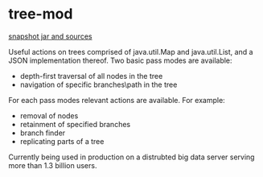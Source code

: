 # tree-mod 

[snapshot jar and sources](https://oss.sonatype.org/content/repositories/snapshots/com/github/erav/tree-mod/0.0.1-SNAPSHOT/)

Useful actions on trees comprised of java.util.Map and java.util.List, and a JSON implementation thereof.
Two basic pass modes are available:
 - depth-first traversal of all nodes in the tree
 - navigation of specific branches\path in the tree

For each pass modes relevant actions are available. For example:
 - removal of nodes
 - retainment of specified branches
 - branch finder
 - replicating parts of a tree

Currently being used in production on a distrubted big data server serving more than 1.3 billion users.
